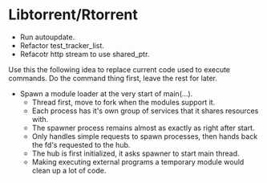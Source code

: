 Libtorrent/Rtorrent
===================

 * Run autoupdate.
 * Refactor test_tracker_list.
 * Refacotr http stream to use shared_ptr.



Use this the following idea to replace current code used to execute
commands. Do the command thing first, leave the rest for later.

 * Spawn a module loader at the very start of main(...).
   * Thread first, move to fork when the modules support it.
   * Each process has it's own group of services that it shares resources with.
   * The spawner process remains almost as exactly as right after start.
   * Only handles simple requests to spawn processes, then hands back the fd's requested to the hub.
   * The hub is first initialized, it asks spawner to start main thread.
   * Making executing external programs a temporary module would clean up a lot of code.
